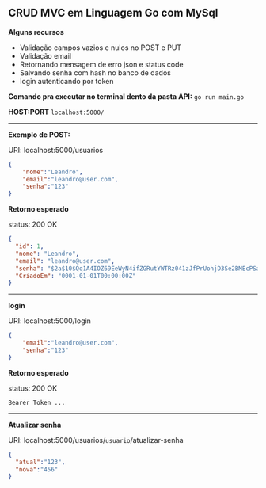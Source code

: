 ## CRUD MVC em Linguagem Go com MySql

**Alguns recursos**
* Validação campos vazios e nulos no POST e PUT
* Validação email
* Retornando mensagem de erro json e status code
* Salvando senha com hash no banco de dados
* login autenticando por token


**Comando pra executar no terminal dento da pasta API:** `go run main.go`

**HOST:PORT** `localhost:5000/`

---

**Exemplo de POST:**

URI: localhost:5000/usuarios
``` json
{
	"nome":"Leandro",
	"email":"leandro@user.com",
	"senha":"123"
}
```

**Retorno esperado** 

status: 200 OK
```json
{
  "id": 1,
  "nome": "Leandro",
  "email": "leandro@user.com",
  "senha": "$2a$10$Qq1A4IOZ69EeWyN4ifZGRutYWTRz041zJfPrUohjD3Se2BMEcPSaC",
  "CriadoEm": "0001-01-01T00:00:00Z"
}

```

---

**login**

URI: localhost:5000/login

``` json
{
	"email":"leandro@user.com",
	"senha":"123"
}

```

**Retorno esperado** 

status: 200 OK

`Bearer Token ...` 

---

**Atualizar senha**

URI: localhost:5000/usuarios/`usuario`/atualizar-senha

``` json
{
  "atual":"123",
  "nova":"456"
}

```
